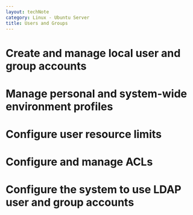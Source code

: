```yaml
---
layout: techNote
category: Linux - Ubuntu Server
title: Users and Groups
---
```

# Create and manage local user and group accounts

# Manage personal and system-wide environment profiles

# Configure user resource limits

# Configure and manage ACLs

# Configure the system to use LDAP user and group accounts
